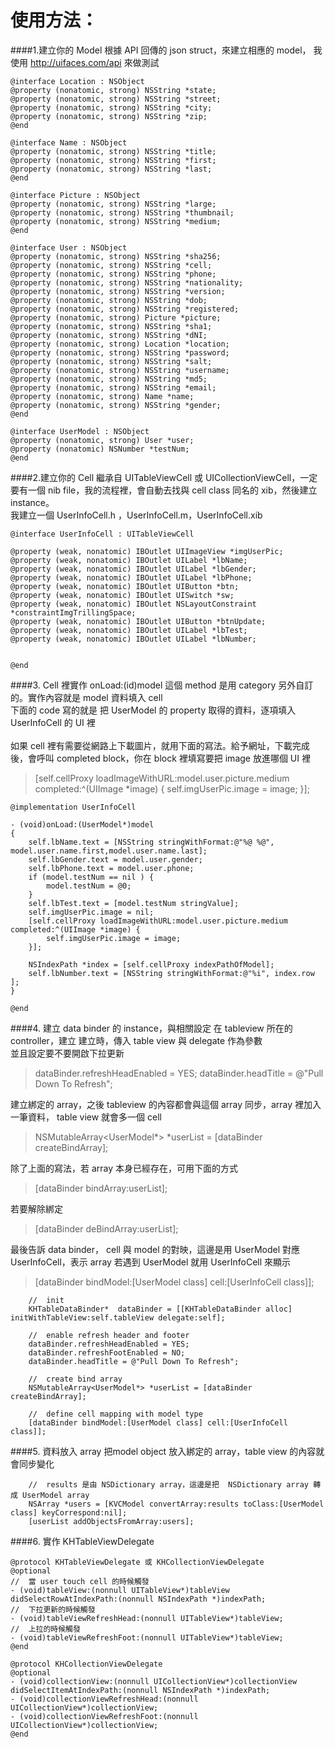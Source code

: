 
使用方法：
===

####1.建立你的 Model
根據 API 回傳的 json struct，來建立相應的 model， 我使用 http://uifaces.com/api 來做測試

```objc
@interface Location : NSObject
@property (nonatomic, strong) NSString *state;
@property (nonatomic, strong) NSString *street;
@property (nonatomic, strong) NSString *city;
@property (nonatomic, strong) NSString *zip;
@end

@interface Name : NSObject
@property (nonatomic, strong) NSString *title;
@property (nonatomic, strong) NSString *first;
@property (nonatomic, strong) NSString *last;
@end

@interface Picture : NSObject
@property (nonatomic, strong) NSString *large;
@property (nonatomic, strong) NSString *thumbnail;
@property (nonatomic, strong) NSString *medium;
@end

@interface User : NSObject
@property (nonatomic, strong) NSString *sha256;
@property (nonatomic, strong) NSString *cell;
@property (nonatomic, strong) NSString *phone;
@property (nonatomic, strong) NSString *nationality;
@property (nonatomic, strong) NSString *version;
@property (nonatomic, strong) NSString *dob;
@property (nonatomic, strong) NSString *registered;
@property (nonatomic, strong) Picture *picture;
@property (nonatomic, strong) NSString *sha1;
@property (nonatomic, strong) NSString *dNI;
@property (nonatomic, strong) Location *location;
@property (nonatomic, strong) NSString *password;
@property (nonatomic, strong) NSString *salt;
@property (nonatomic, strong) NSString *username;
@property (nonatomic, strong) NSString *md5;
@property (nonatomic, strong) NSString *email;
@property (nonatomic, strong) Name *name;
@property (nonatomic, strong) NSString *gender;
@end

@interface UserModel : NSObject
@property (nonatomic, strong) User *user;
@property (nonatomic) NSNumber *testNum;
@end

```

####2.建立你的 Cell
繼承自 UITableViewCell 或 UICollectionViewCell，一定要有一個 nib file，我的流程裡，會自動去找與 cell class 同名的 xib，然後建立 instance。<br />
我建立一個 UserInfoCell.h ，UserInfoCell.m，UserInfoCell.xib

```objc
@interface UserInfoCell : UITableViewCell

@property (weak, nonatomic) IBOutlet UIImageView *imgUserPic;
@property (weak, nonatomic) IBOutlet UILabel *lbName;
@property (weak, nonatomic) IBOutlet UILabel *lbGender;
@property (weak, nonatomic) IBOutlet UILabel *lbPhone;
@property (weak, nonatomic) IBOutlet UIButton *btn;
@property (weak, nonatomic) IBOutlet UISwitch *sw;
@property (weak, nonatomic) IBOutlet NSLayoutConstraint *constraintImgTrillingSpace;
@property (weak, nonatomic) IBOutlet UIButton *btnUpdate;
@property (weak, nonatomic) IBOutlet UILabel *lbTest;
@property (weak, nonatomic) IBOutlet UILabel *lbNumber;


@end

```
####3. Cell 裡實作 onLoad:(id)model 
這個 method 是用 category 另外自訂的。實作內容就是 model 資料填入 cell<br />
下面的 code 寫的就是 把  UserModel 的 property 取得的資料，逐項填入 UserInfoCell 的 UI 裡<br />
<br />
如果 cell 裡有需要從網路上下載圖片，就用下面的寫法。給予網址，下載完成後，會呼叫  completed block，你在 block 裡填寫要把 image 放進哪個 UI 裡
> [self.cellProxy loadImageWithURL:model.user.picture.medium completed:^(UIImage *image) {
        self.imgUserPic.image = image;
    }];


```objc
@implementation UserInfoCell

- (void)onLoad:(UserModel*)model
{
    self.lbName.text = [NSString stringWithFormat:@"%@ %@", model.user.name.first,model.user.name.last];
    self.lbGender.text = model.user.gender;
    self.lbPhone.text = model.user.phone;
    if (model.testNum == nil ) {
        model.testNum = @0;
    }
    self.lbTest.text = [model.testNum stringValue];
    self.imgUserPic.image = nil;
    [self.cellProxy loadImageWithURL:model.user.picture.medium completed:^(UIImage *image) {
        self.imgUserPic.image = image;
    }];
    
    NSIndexPath *index = [self.cellProxy indexPathOfModel];
    self.lbNumber.text = [NSString stringWithFormat:@"%i", index.row ];
}

@end
```

####4. 建立 data binder 的 instance，與相關設定
在 tableview 所在的 controller，建立 建立時，傳入 table view 與 delegate 作為參數<br />
並且設定要不要開啟下拉更新
> dataBinder.refreshHeadEnabled = YES;
> dataBinder.headTitle = @"Pull Down To Refresh";

建立綁定的 array，之後 tableview 的內容都會與這個 array 同步，array 裡加入一筆資料， table view 就會多一個 cell
> NSMutableArray<UserModel*> *userList = [dataBinder createBindArray];

除了上面的寫法，若 array 本身已經存在，可用下面的方式
> [dataBinder bindArray:userList];

若要解除綁定
> [dataBinder deBindArray:userList];

最後告訴 data binder， cell 與 model 的對映，這邊是用 UserModel 對應 UserInfoCell，表示 array 若遇到  UserModel  就用 UserInfoCell 來顯示
> [dataBinder bindModel:[UserModel class] cell:[UserInfoCell class]];

```objc
    //  init
    KHTableDataBinder*  dataBinder = [[KHTableDataBinder alloc] initWithTableView:self.tableView delegate:self];
    
    //  enable refresh header and footer
    dataBinder.refreshHeadEnabled = YES;
    dataBinder.refreshFootEnabled = NO;
    dataBinder.headTitle = @"Pull Down To Refresh";

    //  create bind array
    NSMutableArray<UserModel*> *userList = [dataBinder createBindArray];

    //  define cell mapping with model type
    [dataBinder bindModel:[UserModel class] cell:[UserInfoCell class]];

```
####5. 資料放入 array
把model object 放入綁定的 array，table view 的內容就會同步變化

```objc
    //  results 是由 NSDictionary array，這邊是把  NSDictionary array 轉成 UserModel array
    NSArray *users = [KVCModel convertArray:results toClass:[UserModel class] keyCorrespond:nil];
    [userList addObjectsFromArray:users];
```
####6. 實作 KHTableViewDelegate

```objc
@protocol KHTableViewDelegate 或 KHCollectionViewDelegate
@optional
//  當 user touch cell 的時候觸發
- (void)tableView:(nonnull UITableView*)tableView didSelectRowAtIndexPath:(nonnull NSIndexPath *)indexPath;
//  下拉更新的時候觸發
- (void)tableViewRefreshHead:(nonnull UITableView*)tableView;
//  上拉的時候觸發
- (void)tableViewRefreshFoot:(nonnull UITableView*)tableView;
@end

@protocol KHCollectionViewDelegate
@optional
- (void)collectionView:(nonnull UICollectionView*)collectionView didSelectItemAtIndexPath:(nonnull NSIndexPath *)indexPath;
- (void)collectionViewRefreshHead:(nonnull UICollectionView*)collectionView;
- (void)collectionViewRefreshFoot:(nonnull UICollectionView*)collectionView;
@end
```
